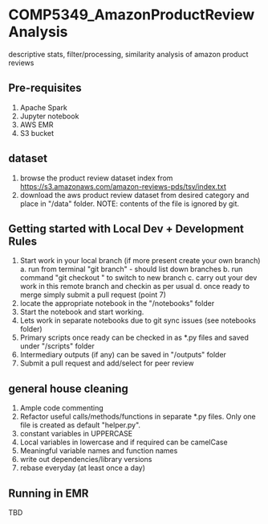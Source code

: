 # COMP5349_AmazonProductReviewAnalysis
descriptive stats, filter/processing, similarity analysis of amazon product reviews

## Pre-requisites 
1. Apache Spark 
2. Jupyter notebook 
3. AWS EMR 
4. S3 bucket 

## dataset 
1. browse the product review dataset index from 
https://s3.amazonaws.com/amazon-reviews-pds/tsv/index.txt 
2. download the aws product review dataset from desired category and place in "/data" folder. NOTE: contents of the file is ignored by git. 

## Getting started with Local Dev + Development Rules
1. Start work in your local branch (if more present create your own branch)
    a. run from terminal "git branch" - should list down branches 
    b. run command "git checkout <branchname>" to switch to new branch 
    c. carry out your dev work in this remote branch and checkin as per usual 
    d. once ready to merge simply submit a pull request (point 7)
2. locate the appropriate notebook in the "/notebooks" folder
3. Start the notebook and start working. 
4. Lets work in separate notebooks due to git sync issues (see notebooks folder)
5. Primary scripts once ready can be checked in as *.py files and saved under "/scripts" folder 
6. Intermediary outputs (if any) can be saved in "/outputs" folder 
7. Submit a pull request and add/select for peer review  

## general house cleaning 

1. Ample code commenting 
2. Refactor useful calls/methods/functions in separate *.py files. Only one file is created as default "helper.py". 
3. constant variables in UPPERCASE
4. Local variables in lowercase and if required can be camelCase
5. Meaningful variable names and function names 
6. write out dependencies/library versions
7. rebase everyday (at least once a day)

## Running in EMR

TBD